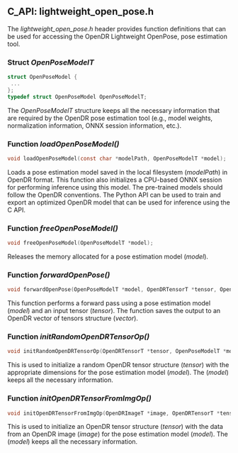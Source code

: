 ## C_API: lightweight_open_pose.h


The *lightweight_open_pose.h* header provides function definitions that can be used for accessing the OpenDR Lightweight OpenPose, pose estimation tool.

### Struct *OpenPoseModelT*
```C
struct OpenPoseModel {
 ...
};
typedef struct OpenPoseModel OpenPoseModelT;
```
The *OpenPoseModelT* structure keeps all the necessary information that are required by the OpenDR pose estimation tool (e.g., model weights, normalization information, ONNX session information, etc.).


### Function *loadOpenPoseModel()*
```C
void loadOpenPoseModel(const char *modelPath, OpenPoseModelT *model);
```
 Loads a pose estimation model saved in the local filesystem (*modelPath*) in OpenDR format.
 This function also initializes a CPU-based ONNX session for performing inference using this model.
 The pre-trained models should follow the OpenDR conventions.
 The Python API can be used to train and export an optimized OpenDR model that can be used for inference using the C API.
 
### Function *freeOpenPoseModel()*
```C
void freeOpenPoseModel(OpenPoseModelT *model);
```
Releases the memory allocated for a pose estimation model (*model*).


### Function *forwardOpenPose()*
```C
void forwardOpenPose(OpenPoseModelT *model, OpenDRTensorT *tensor, OpenDRTensorVectorT *vector);
```
This function performs a forward pass using a pose estimation model (*model*) and an input tensor (*tensor*).
The function saves the output to an OpenDR vector of tensors structure (*vector*).


### Function *initRandomOpenDRTensorOp()*
```C
void initRandomOpenDRTensorOp(OpenDRTensorT *tensor, OpenPoseModelT *model);
```
This is used to initialize a random OpenDR tensor structure (*tensor*) with the appropriate dimensions for the pose estimation model (*model*).
The (*model*) keeps all the necessary information.

### Function *initOpenDRTensorFromImgOp()*
```C
void initOpenDRTensorFromImgOp(OpenDRImageT *image, OpenDRTensorT *tensor, OpenPoseModelT *model);
```
This is used to initialize an OpenDR tensor structure (*tensor*) with the data from an OpenDR image (*image*) for the pose estimation model (*model*).
The (*model*) keeps all the necessary information.
